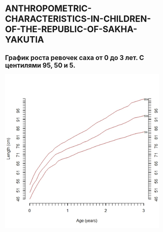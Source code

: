 # ANTHROPOMETRIC-CHARACTERISTICS-IN-CHILDREN-OF-THE-REPUBLIC-OF-SAKHA-YAKUTIA


## График роста ревочек саха от 0 до 3 лет. С центилями 95, 50 и 5.
![Иллюстрация к проекту](https://github.com/LyonyaZhozhikov/ANTHROPOMETRIC-CHARACTERISTICS-IN-CHILDREN-OF-THE-REPUBLIC-OF-SAKHA-YAKUTIA-/blob/IvanovaMarina/images/%D1%80%D0%BE%D1%81%D1%82%20%D0%B4%D0%B5%D0%B2%D0%BE%D1%87%D0%B5%D0%BA%20%D1%81%D0%B0%D1%85%D0%B0%200-3%D0%B3%20%D0%98%D0%9C.jpeg)

